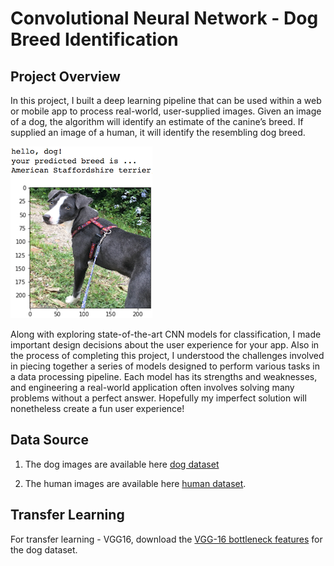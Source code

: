 [//]: # (Image References)

[image1]: ./images/sample_dog_output.png "Sample Output"
[image2]: ./images/vgg16_model.png "VGG-16 Model Keras Layers"
[image3]: ./images/vgg16_model_draw.png "VGG16 Model Figure"

# Convolutional Neural Network - Dog Breed Identification
## Project Overview

In this project, I built a deep learning pipeline that can be used within a web or mobile app to process real-world, user-supplied images.  Given an image of a dog, the algorithm will identify an estimate of the canine’s breed.  If supplied an image of a human, it will identify the resembling dog breed.  

![Sample Output][image1]

Along with exploring state-of-the-art CNN models for classification, I made important design decisions about the user experience for your app.  Also in the process of completing this project, I understood the challenges involved in piecing together a series of models designed to perform various tasks in a data processing pipeline.  Each model has its strengths and weaknesses, and engineering a real-world application often involves solving many problems without a perfect answer.  Hopefully my imperfect solution will nonetheless create a fun user experience!

## Data Source

1. The dog images are available here [dog dataset](https://s3-us-west-1.amazonaws.com/udacity-aind/dog-project/dogImages.zip)

2. The human images are available here [human dataset](https://s3-us-west-1.amazonaws.com/udacity-aind/dog-project/lfw.zip).  

## Transfer Learning 
For transfer learning - VGG16, download the [VGG-16 bottleneck features](https://s3-us-west-1.amazonaws.com/udacity-aind/dog-project/DogVGG16Data.npz) for the dog dataset.  


